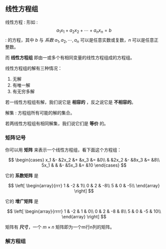 ## 线性方程组


线性方程
: 形如 
: $$a_1x_1 + a_2x_2 + \cdots + a_nx_n = b$$
: 的方程，其中 $b$ 与 *系数* $a_1, a_2, \cdots, a_n$ 可以是任意实数或复数，$n$ 可以是任意正整数。

而 **线性方程组** 即由一或多个有相同变量的线性方程组成的方程组。

线性方程组的解有三种情况：

1. 无解
2. 有唯一解
3. 有无穷多解

若一线性方程组有解，我们说它是 **相容的** ，反之说它是 **不相容的**。

解集
: 方程组所有可能的解的集合。

若两线性方程组有相同解集，我们说它们是 **等价** 的。

### 矩阵记号

你可以用 **矩阵** 来表示一个线性方程组，看下面这个方程组：

$$
\begin{cases}
x_1 &- &2x_2 &+ &x_3 &= &0\\
& &2x_2 &- &8x_3 &= &8\\
5x_1 & & &- &5x_3 &= &10
\end{cases}
$$

它的 **系数矩阵** 是

$$
\left[
\begin{array}{rrr} 
	1 & -2 & 1\\
	0 & 2 & -8\\
	5 & 0 & -5\\
\end{array}
\right]
$$

它的 **增广矩阵** 是

$$
\left[
\begin{array}{rrrr} 
	1 & -2 & 1 & 0\\
	0 & 2 & -8 & 8\\
	5 & 0 & -5 & 10\\
\end{array}
\right]
$$

矩阵有 **尺寸**，一个 $m \times n$ 矩阵即为一个m行n列的矩阵。

### 解方程组